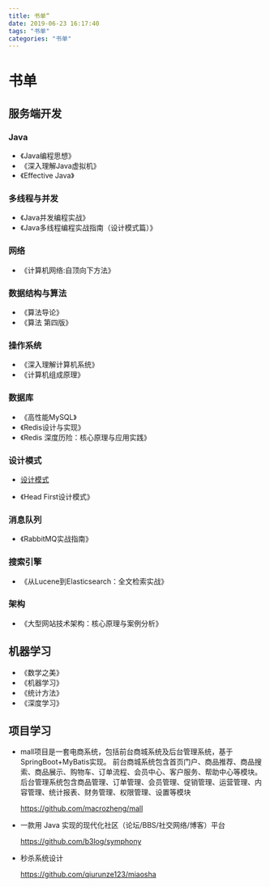 ```yaml
---
title: 书单“
date: 2019-06-23 16:17:40
tags: "书单"
categories: "书单"
---
```


# 书单

## 服务端开发

### Java

- 《Java编程思想》
- 《深入理解Java虚拟机》
- 《Effective Java》

### 多线程与并发

- 《Java并发编程实战》
- 《Java多线程编程实战指南（设计模式篇）》

### 网络

- 《计算机网络:自顶向下方法》

### 数据结构与算法

- 《算法导论》
- 《算法 第四版》

### 操作系统

- 《深入理解计算机系统》
- 《计算机组成原理》

### 数据库

- 《高性能MySQL》
- 《Redis设计与实现》
- 《Redis 深度历险：核心原理与应用实践》

### 设计模式

- [设计模式](https://design-patterns.readthedocs.io/zh_CN/latest/behavioral_patterns/observer.html)

- 《Head First设计模式》

### 消息队列

- 《RabbitMQ实战指南》

### 搜索引擎

- 《从Lucene到Elasticsearch：全文检索实战》

### 架构

- 《大型网站技术架构：核心原理与案例分析》



## 机器学习

- 《数学之美》
- 《机器学习》
- 《统计方法》
- 《深度学习》

## 项目学习

- mall项目是一套电商系统，包括前台商城系统及后台管理系统，基于SpringBoot+MyBatis实现。 前台商城系统包含首页门户、商品推荐、商品搜索、商品展示、购物车、订单流程、会员中心、客户服务、帮助中心等模块。 后台管理系统包含商品管理、订单管理、会员管理、促销管理、运营管理、内容管理、统计报表、财务管理、权限管理、设置等模块

  https://github.com/macrozheng/mall

- 一款用 Java 实现的现代化社区（论坛/BBS/社交网络/博客）平台

  https://github.com/b3log/symphony

- 秒杀系统设计

  https://github.com/qiurunze123/miaosha